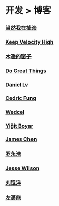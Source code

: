 # 开发 > 博客

### [当然我在扯淡](http://www.yinwang.org/)

### [Keep Velocity High](http://kvh.io/)

### [木遥的窗子](http://blog.farmostwood.net/)

### [Do Great Things](http://yedingding.com/)

### [Daniel Lv](http://lvguoning.com/)

### [Cedric Fung](https://vec.io/)

### [Wedcel](http://wedcel.com/)

### [Yiğit Boyar](http://www.birbit.com/about/)

### [James Chen](https://ashchan.com/)

### [罗永浩](http://luoyonghao.blog.sohu.com/)

### [Jesse Wilson](https://publicobject.com/)

### [刘锟洋](http://www.liuinsect.com/)

### [左潇龍](http://www.cnblogs.com/zuoxiaolong/)

